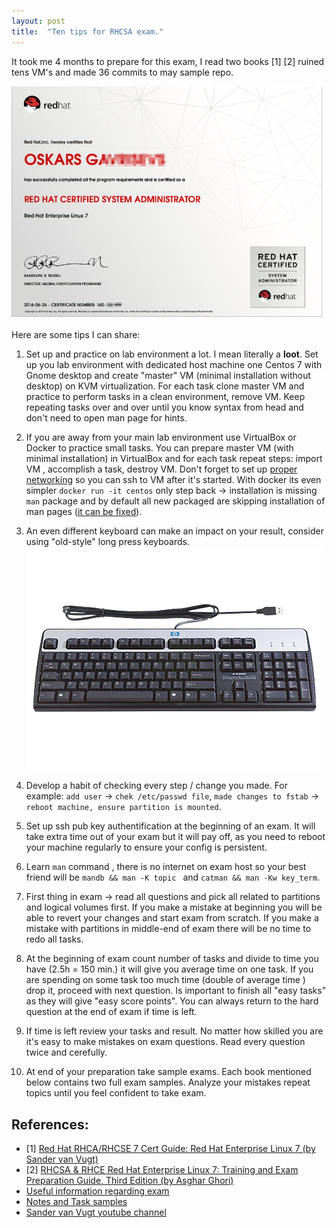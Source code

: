 ```yaml
---
layout: post
title:  "Ten tips for RHCSA exam."
---
```


It took me 4 months to prepare for this exam, I read two books [1] [2] ruined tens VM's and made 36 commits to may sample repo.   

![RHCSA-Cert](/images/2016-06-24-RHCSA-exam-tips/OskarsG_RHCSA_pdf.png)

Here are some tips I can share:

1. Set up and practice on lab environment a lot. I mean literally a **loot**. Set up you lab environment with dedicated host machine one Centos 7 with Gnome desktop and create "master" VM (minimal installation without desktop) on KVM virtualization. For each task clone master VM and practice to perform tasks in a clean environment, remove VM.  Keep repeating tasks over and over until you know syntax from head and don't need to open man page for hints.

2. If you are away from your main lab environment use VirtualBox or Docker to practice small tasks. You can prepare master VM (with minimal installation) in VirtualBox and for each task repeat steps:  import VM , accomplish a task, destroy VM. Don't forget to set up [proper networking](https://github.com/ogavrisevs/RHCSA-RHCE-CodeExamples/blob/master/centos7_virtualbox.md) so you can ssh to VM after it's started.  With docker its even simpler `docker run -it centos` only step back -> installation is missing `man` package and by default all new packaged are skipping installation of man pages ([it can be fixed](https://github.com/ogavrisevs/RHCSA-RHCE-CodeExamples/blob/master/centos7_docker.md)).       

3. An even different keyboard can make an impact on your result, consider using "old-style" long press keyboards. ![hp-keyboard](/images/2016-06-24-RHCSA-exam-tips/hp-keyboard.png)

4. Develop a habit of checking every step / change you made. For example: `add user` -> `chek /etc/passwd file`, `made changes to fstab` -> `reboot machine, ensure partition is mounted`.

5. Set up ssh pub key authentification at the beginning of an exam. It will take extra time out of your exam but it will pay off, as you need to reboot your machine regularly to ensure your config is persistent.

6. Learn `man` command , there is no internet on exam host so your best friend will be `mandb && man -K topic ` and `catman && man -Kw key_term`.  

7. First thing in exam -> read all questions and pick all related to partitions and logical volumes first. If you make a mistake at beginning you will be able to revert your changes and start exam from scratch. If you make a mistake with partitions in middle-end of exam there will be no time to redo all tasks.

8. At the beginning of exam count number of tasks and divide to time you have (2.5h = 150 min.) it will give you average time on one task.  If you are spending on some task too much time (double of average time ) drop it, proceed with next question. Is important to finish all "easy tasks" as they will give "easy score points". You can always return to the hard question at the end of exam if time is left.

9. If time is left review your tasks and result. No matter how skilled you are it's easy to make mistakes on exam questions. Read every question twice and cerefully.

10. At end of your preparation take sample exams. Each book mentioned below contains two full exam samples.  Analyze your mistakes repeat topics until you feel confident to take exam.

References:
-----------
* [1] [Red Hat RHCA/RHCSE 7 Cert Guide: Red Hat Enterprise Linux 7 (by Sander van Vugt)](https://www.amazon.com/RHCSA-RHCE-Cert-Guide-Certification/dp/0789754053)
* [2] [RHCSA & RHCE Red Hat Enterprise Linux 7: Training and Exam Preparation Guide, Third Edition (by Asghar Ghori)](https://www.amazon.co.uk/RHCSA-RHCE-Red-Enterprise-Linux-ebook/dp/B00WFEIS0S)
* [Useful information regarding exam](https://www.certdepot.net/rhel7-rhcsa-ex200)
* [Notes and Task samples ](https://github.com/ogavrisevs/RHCSA-RHCE-CodeExamples)
* [Sander van Vugt youtube channel](https://www.youtube.com/channel/UComgXoI6pysmetOzuNH_TDQ)
